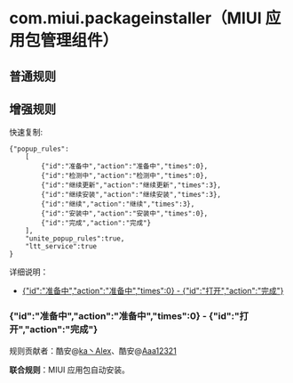 # com.miui.packageinstaller（MIUI 应用包管理组件）

## 普通规则



## 增强规则

快速复制:
```
{"popup_rules":
    [
        {"id":"准备中","action":"准备中","times":0},
        {"id":"检测中","action":"检测中","times":0},
        {"id":"继续更新","action":"继续更新","times":3},
        {"id":"继续安装","action":"继续安装","times":3},
        {"id":"继续","action":"继续","times":3},
        {"id":"安装中","action":"安装中","times":0},
        {"id":"完成","action":"完成"}
    ],
    "unite_popup_rules":true,
    "ltt_service":true
}
```
详细说明：
- [{"id":"准备中","action":"准备中","times":0} - {"id":"打开","action":"完成"}](#id准备中action准备中times0---id打开action完成)

### {"id":"准备中","action":"准备中","times":0} - {"id":"打开","action":"完成"}
规则贡献者：酷安@[ka丶Alex](http://www.coolapk.com/u/576503)、酷安@[Aaa12321](http://www.coolapk.com/u/3757839)

**联合规则**：MIUI 应用包自动安装。
